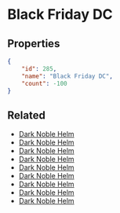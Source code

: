 # Black Friday DC

<no description available>

## Properties

```json
{
    "id": 285,
    "name": "Black Friday DC",
    "count": -100
}
```

## Related

- [Dark Noble Helm](../items/7699-dark-noble-helm.md)
- [Dark Noble Helm](../items/7700-dark-noble-helm.md)
- [Dark Noble Helm](../items/7701-dark-noble-helm.md)
- [Dark Noble Helm](../items/7702-dark-noble-helm.md)
- [Dark Noble Helm](../items/7703-dark-noble-helm.md)
- [Dark Noble Helm](../items/7704-dark-noble-helm.md)
- [Dark Noble Helm](../items/7705-dark-noble-helm.md)
- [Dark Noble Helm](../items/7706-dark-noble-helm.md)
- [Dark Noble Helm](../items/7707-dark-noble-helm.md)

